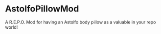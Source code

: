 # AstolfoPillowMod
A R.E.P.O. Mod for having an Astolfo body pillow as a valuable in your repo world!
